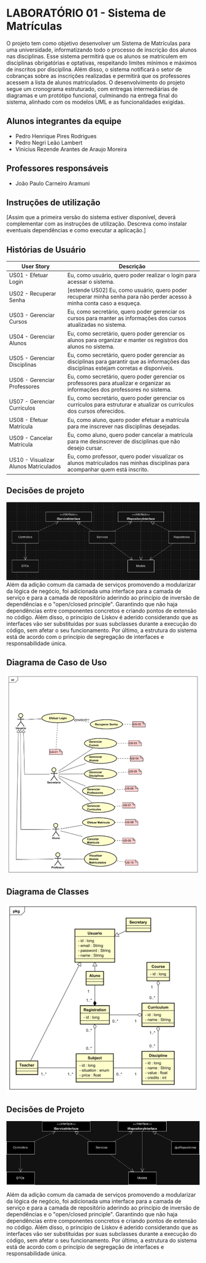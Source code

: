 # LABORATÓRIO 01 - Sistema de Matrículas

O projeto tem como objetivo desenvolver um Sistema de Matrículas para uma universidade, informatizando todo o processo de inscrição dos alunos nas disciplinas. Esse sistema permitirá que os alunos se matriculem em disciplinas obrigatórias e optativas, respeitando limites mínimos e máximos de inscritos por disciplina. Além disso, o sistema notificará o setor de cobranças sobre as inscrições realizadas e permitirá que os professores acessem a lista de alunos matriculados. O desenvolvimento do projeto segue um cronograma estruturado, com entregas intermediárias de diagramas e um protótipo funcional, culminando na entrega final do sistema, alinhado com os modelos UML e as funcionalidades exigidas.

## Alunos integrantes da equipe

- Pedro Henrique Pires Rodrigues
- Pedro Negri Leão Lambert
- Vinicius Rezende Arantes de Araujo Moreira

## Professores responsáveis

- João Paulo Carneiro Aramuni

## Instruções de utilização

[Assim que a primeira versão do sistema estiver disponível, deverá complementar com as instruções de utilização. Descreva como instalar eventuais dependências e como executar a aplicação.]

## Histórias de Usuário

| **User Story**                        | **Descrição**                                                                                                                              |
| ------------------------------------- | ------------------------------------------------------------------------------------------------------------------------------------------ |
| US01 - Efetuar Login                  | Eu, como usuário, quero poder realizar o login para acessar o sistema.                                                                     |
| US02 - Recuperar Senha                | [estende US02] Eu, como usuário, quero poder recuperar minha senha para não perder acesso à minha conta caso a esqueça.                    |
| US03 - Gerenciar Cursos               | Eu, como secretário, quero poder gerenciar os cursos para manter as informações dos cursos atualizadas no sistema.                         |
| US04 - Gerenciar Alunos               | Eu, como secretário, quero poder gerenciar os alunos para organizar e manter os registros dos alunos no sistema.                           |
| US05 - Gerenciar Disciplinas          | Eu, como secretário, quero poder gerenciar as disciplinas para garantir que as informações das disciplinas estejam corretas e disponíveis. |
| US06 - Gerenciar Professores          | Eu, como secretário, quero poder gerenciar os professores para atualizar e organizar as informações dos professores no sistema.            |
| US07 - Gerenciar Currículos           | Eu, como secretário, quero poder gerenciar os currículos para estruturar e atualizar os currículos dos cursos oferecidos.                  |
| US08 - Efetuar Matrícula              | Eu, como aluno, quero poder efetuar a matrícula para me inscrever nas disciplinas desejadas.                                               |
| US09 - Cancelar Matrícula             | Eu, como aluno, quero poder cancelar a matrícula para me desinscrever de disciplinas que não desejo cursar.                                |
| US10 - Visualizar Alunos Matriculados | Eu, como professor, quero poder visualizar os alunos matriculados nas minhas disciplinas para acompanhar quem está inscrito.               |

## Decisões de projeto

![Decisões de projeto](./Artefatos/decisoesdeproj.jpeg)
Além da adição comum da camada de serviços promovendo a modularizar da lógica de negócio, foi adicionada uma interface para a camada de serviço e para a camada de repositório aderindo ao princípio de inversão de dependências e o "open/closed principle". Garantindo que não haja dependências entre componentes concretos e criando pontos de extensão no código.
Além disso, o principio de Liskov é aderido considerando que as interfaces vão ser substituídas por suas subclasses durante a execução do código, sem afetar o seu funcionamento. Por último, a estrutura do sistema está de acordo com o princípio de segregação de interfaces e responsabilidade única.

## Diagrama de Caso de Uso

![Diagrama de Caso de Uso](Artefatos/CasoDeUso/lps_CasoDeUso.svg)

## Diagrama de Classes

![Diagrama de Classes](Artefatos/DiagramaDeClasse/LPS_lab1_class_diagram.svg)

## Decisões de Projeto

![Diagrama de Componentes](Artefatos/DiagramaComponentes/diagramaDeComponentes.png)

Além da adição comum da camada de serviços promovendo a modularizar da lógica de negócio, foi adicionada uma interface para a camada de serviço e para a camada de repositório aderindo ao princípio de inversão de dependências e o "open/closed principle". Garantindo que não haja dependências entre componentes concretos e criando pontos de extensão no código.
Além disso, o principio de Liskov é aderido considerando que as interfaces vão ser substituídas por suas subclasses durante a execução do código, sem afetar o seu funcionamento. Por último, a estrutura do sistema está de acordo com o princípio de segregação de interfaces e responsabilidade única.
